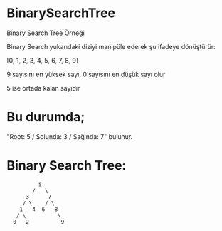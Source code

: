 # BinarySearchTree
Binary Search Tree Örneği

Binary Search yukarıdaki diziyi manipüle ederek şu ifadeye dönüştürür:

[0, 1, 2, 3, 4, 5, 6, 7, 8, 9]

9 sayısını en yüksek sayı,
0 sayısını en düşük sayı olur

5 ise ortada kalan sayıdır

# Bu durumda;

"Root: 5 / Solunda: 3 / Sağında: 7" bulunur.


# Binary Search Tree: 

              5
            /   \    
          3      7
         / \    / \
        1   4  6   8    
       / \          \
      0   2          9
